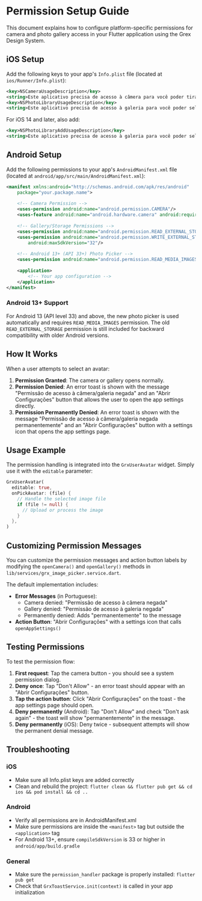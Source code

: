 # Permission Setup Guide

This document explains how to configure platform-specific permissions for camera and photo gallery access in your Flutter application using the Grex Design System.

## iOS Setup

Add the following keys to your app's `Info.plist` file (located at `ios/Runner/Info.plist`):

```xml
<key>NSCameraUsageDescription</key>
<string>Este aplicativo precisa de acesso à câmera para você poder tirar fotos do seu perfil</string>
<key>NSPhotoLibraryUsageDescription</key>
<string>Este aplicativo precisa de acesso à galeria para você poder selecionar fotos do seu perfil</string>
```

For iOS 14 and later, also add:

```xml
<key>NSPhotoLibraryAddUsageDescription</key>
<string>Este aplicativo precisa de acesso à galeria para você poder selecionar fotos do seu perfil</string>
```

## Android Setup

Add the following permissions to your app's `AndroidManifest.xml` file (located at `android/app/src/main/AndroidManifest.xml`):

```xml
<manifest xmlns:android="http://schemas.android.com/apk/res/android"
    package="your.package.name">
    
    <!-- Camera Permission -->
    <uses-permission android:name="android.permission.CAMERA"/>
    <uses-feature android:name="android.hardware.camera" android:required="false"/>
    
    <!-- Gallery/Storage Permissions -->
    <uses-permission android:name="android.permission.READ_EXTERNAL_STORAGE"/>
    <uses-permission android:name="android.permission.WRITE_EXTERNAL_STORAGE" 
        android:maxSdkVersion="32"/>
    
    <!-- Android 13+ (API 33+) Photo Picker -->
    <uses-permission android:name="android.permission.READ_MEDIA_IMAGES"/>
    
    <application>
        <!-- Your app configuration -->
    </application>
</manifest>
```

### Android 13+ Support

For Android 13 (API level 33) and above, the new photo picker is used automatically and requires `READ_MEDIA_IMAGES` permission. The old `READ_EXTERNAL_STORAGE` permission is still included for backward compatibility with older Android versions.

## How It Works

When a user attempts to select an avatar:

1. **Permission Granted**: The camera or gallery opens normally.
2. **Permission Denied**: An error toast is shown with the message "Permissão de acesso à câmera/galeria negada" and an "Abrir Configurações" button that allows the user to open the app settings directly.
3. **Permission Permanently Denied**: An error toast is shown with the message "Permissão de acesso à câmera/galeria negada permanentemente" and an "Abrir Configurações" button with a settings icon that opens the app settings page.

## Usage Example

The permission handling is integrated into the `GrxUserAvatar` widget. Simply use it with the `editable` parameter:

```dart
GrxUserAvatar(
  editable: true,
  onPickAvatar: (file) {
    // Handle the selected image file
    if (file != null) {
      // Upload or process the image
    }
  },
)
```

## Customizing Permission Messages

You can customize the permission messages and action button labels by modifying the `openCamera()` and `openGallery()` methods in `lib/services/grx_image_picker.service.dart`.

The default implementation includes:
- **Error Messages** (in Portuguese):
  - Camera denied: "Permissão de acesso à câmera negada"
  - Gallery denied: "Permissão de acesso à galeria negada"
  - Permanently denied: Adds "permanentemente" to the message
- **Action Button**: "Abrir Configurações" with a settings icon that calls `openAppSettings()`

## Testing Permissions

To test the permission flow:

1. **First request**: Tap the camera button - you should see a system permission dialog.
2. **Deny once**: Tap "Don't Allow" - an error toast should appear with an "Abrir Configurações" button.
3. **Tap the action button**: Click "Abrir Configurações" on the toast - the app settings page should open.
4. **Deny permanently** (Android): Tap "Don't Allow" and check "Don't ask again" - the toast will show "permanentemente" in the message.
5. **Deny permanently** (iOS): Deny twice - subsequent attempts will show the permanent denial message.

## Troubleshooting

### iOS
- Make sure all Info.plist keys are added correctly
- Clean and rebuild the project: `flutter clean && flutter pub get && cd ios && pod install && cd ..`

### Android
- Verify all permissions are in AndroidManifest.xml
- Make sure permissions are inside the `<manifest>` tag but outside the `<application>` tag
- For Android 13+, ensure `compileSdkVersion` is 33 or higher in `android/app/build.gradle`

### General
- Make sure the `permission_handler` package is properly installed: `flutter pub get`
- Check that `GrxToastService.init(context)` is called in your app initialization

